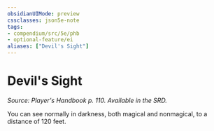 ```yaml
---
obsidianUIMode: preview
cssclasses: json5e-note
tags:
- compendium/src/5e/phb
- optional-feature/ei
aliases: ["Devil's Sight"]
---
```

# Devil's Sight
*Source: Player's Handbook p. 110. Available in the SRD.* 

You can see normally in darkness, both magical and nonmagical, to a distance of 120 feet.
